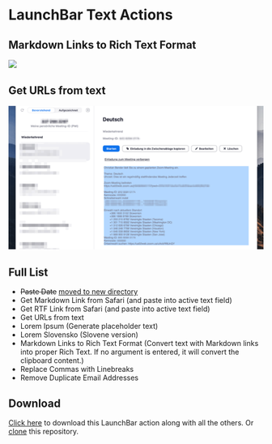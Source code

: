 # LaunchBar Text Actions

## Markdown Links to Rich Text Format

<img src="mdrtf.gif" width="600"/> 

## Get URLs from text

<img src="geturls.gif" width="600"/> 

## Full List
- ~~Paste Date~~ [moved to new directory](https://github.com/Ptujec/LaunchBar/tree/master/Paste-Date)
- Get Markdown Link from Safari (and paste into active text field)
- Get RTF Link from Safari (and paste into active text field)
- Get URLs from text
- Lorem Ipsum (Generate placeholder text)
- Lorem Slovensko (Slovene version)
- Markdown Links to Rich Text Format (Convert text with Markdown links into proper Rich Text. If no argument is entered, it will convert the clipboard content.)
- Replace Commas with Linebreaks
- Remove Duplicate Email Addresses

## Download

[Click here](https://github.com/Ptujec/LaunchBar/archive/refs/heads/master.zip) to download this LaunchBar action along with all the others. Or [clone](https://docs.github.com/en/repositories/creating-and-managing-repositories/cloning-a-repository) this repository.




   
